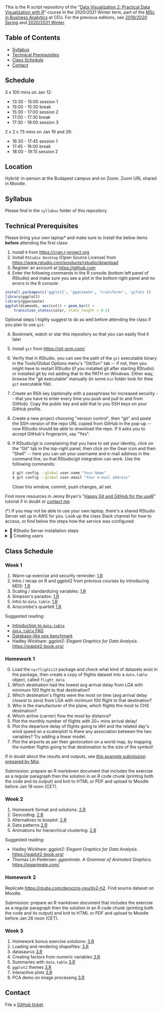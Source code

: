 This is the R script repository of the "[Data Visualization 2: Practical Data Visualization with R](https://courses.ceu.edu/courses/2020-2021/data-visualization-2-practical-data-visualization-r)" course in the 2020/2021 Winter term, part of the [MSc in Business Analytics](https://courses.ceu.edu/programs/ms/master-science-business-analytics) at CEU. For the previous editions, see [2019/2020 Spring](https://github.com/daroczig/CEU-DV2/tree/2019-2020) and [2020/2021 Winter](https://github.com/daroczig/CEU-DV2/tree/2020-2019).

## Table of Contents

* [Syllabus](https://github.com/daroczig/CEU-DV2#syllabus)
* [Technical Prerequisites](https://github.com/daroczig/CEU-DV2#technical-prerequisites)
* [Class Schedule](https://github.com/daroczig/CEU-DV2#class-schedule)
* [Contact](https://github.com/daroczig/CEU-DV2#contacts)

## Schedule

3 x 100 mins on Jan 12:

* 13:30 - 15:00 session 1
* 15:00 - 15:30 break
* 15:30 - 17:00 session 2
* 17:00 - 17:30 break
* 17:30 - 19:00 session 3

2 x 2 x 75 mins on Jan 19 and 26:

* 16:30 - 17:45 session 1
* 17:45 - 18:00 break
* 18:00 - 19:15 session 2

## Location

Hybrid: in-person at the Budapest campus and on Zoom. Zoom URL shared in Moodle.

## Syllabus

Please find in the `syllabus` folder of this repository.

## Technical Prerequisites

Please bring your own laptop* and make sure to install the below items **before** attending the first class:

1. Install `R` from https://cran.r-project.org
2. Install `RStudio Desktop` (Open Source License) from https://www.rstudio.com/products/rstudio/download
3. Register an account at https://github.com
4. Enter the following commands in the R console (bottom left panel of RStudio) and make sure you see a plot in the bottom right panel and no errors in the R console:

```r
install.packages(c('ggplot2', 'gganimate', 'transformr', 'gifski'))
library(ggplot2)
library(gganimate)
ggplot(diamonds, aes(cut)) + geom_bar() +
    transition_states(color, state_length = 0.1)
```

Optional steps I highly suggest to do as well before attending the class if you plan to use `git`:

4. Bookmark, watch or star this repository so that you can easily find it later
5. Install `git` from https://git-scm.com/
6. Verify that in RStudio, you can see the path of the `git` executable binary in the Tools/Global Options menu's "Git/Svn" tab -- if not, then you might have to restart RStudio (if you installed git after starting RStudio) or installed git by not adding that to the PATH on Windows. Either way, browse the "git executable" manually (in some `bin` folder look for thee `git` executable file).
7. Create an RSA key (optionally with a passphrase for increased security -- that you have to enter every time you push and pull to and from GitHub). Copy the public key and add that to you SSH keys on your GitHub profile.
8. Create a new project choosing "version control", then "git" and paste the SSH version of the repo URL copied from GitHub in the pop-up -- now RStudio should be able to download the repo. If it asks you to accept GitHub's fingerprint, say "Yes".
9. If RStudio/git is complaining that you have to set your identity, click on the "Git" tab in the top-right panel, then click on the Gear icon and then "Shell" -- here you can set your username and e-mail address in the command line, so that RStudio/git integration can work. Use the following commands:

    ```sh
    $ git config --global user.name "Your Name"
    $ git config --global user.email "Your e-mail address"
    ```
    Close this window, commit, push changes, all set.

Find more resources in Jenny Bryan's "[Happy Git and GitHub for the useR](http://happygitwithr.com/)" tutorial if in doubt or [contact me](#contact).

(*) If you may not be able to use your own laptop, there's a shared RStudio Server set up in AWS for you. Look up the class Slack channel for how to access, or find below the steps how the service was configured:

<details><summary>💪 RStudio Server installation steps</summary>

```
echo "deb https://cloud.r-project.org/bin/linux/ubuntu focal-cran40/" | sudo tee -a /etc/apt/sources.list.d/cran.list
wget -qO- https://cloud.r-project.org/bin/linux/ubuntu/marutter_pubkey.asc | sudo tee -a /etc/apt/trusted.gpg.d/cran_ubuntu_key.asc
sudo add-apt-repository ppa:c2d4u.team/c2d4u4.0+
sudo apt update && sudo apt upgrade
sudo apt install r-base gdebi-core r-cran-ggplot2 r-cran-gganimate
sudo apt install cargo libudunits2-dev libssl-dev libgdal-dev
wget https://download2.rstudio.org/server/bionic/amd64/rstudio-server-2021.09.2-382-amd64.deb
sudo gdebi rstudio-server-2021.09.2-382-amd64.deb
```

</details>

<details><summary>💪 Creating users</summary>

```r
secret <- 'something super secret'
users <- c('list', 'of', 'users')

library(logger)
library(glue)
for (user in users) {

  ## remove invalid character
  user <- sub('@.*', '', user)
  user <- sub('-', '_', user)
  user <- sub('.', '_', user, fixed = TRUE)
  user <- tolower(user)

  log_info('Creating {user}')
  system(glue("sudo adduser --disabled-password --quiet --gecos '' {user}"))

  log_info('Setting password for {user}')
  system(glue("echo '{user}:{secret}' | sudo chpasswd")) # note the single quotes + placement of sudo

  log_info('Adding {user} to sudo group')
  system(glue('sudo adduser {user} sudo'))

}
```

</details>

## Class Schedule

### Week 1

1. Warm-up exercise and security reminder: [1.R](1.R#L1)
2. Intro / recap on R and ggplot2 from previous courses by introducing MDS: [1.R](1.R#L52)
3. Scaling / standardizing variables: [1.R](1.R#L137)
4. Simpson's paradox: [1.R](1.R#L181)
5. Intro to `data.table`: [1.R](1.R#L238)
6. Anscombe's quartett [1.R](1.R#L339)

Suggested reading:

* [Introduction to `data.table`](https://rdatatable.gitlab.io/data.table/articles/datatable-intro.html)
* [`data.table` FAQ](https://rdatatable.gitlab.io/data.table/articles/datatable-faq.html)
* [Database-like ops benchmark](https://h2oai.github.io/db-benchmark/)
* Hadley Wickham: *ggplot2: Elegant Graphics for Data Analysis*. https://ggplot2-book.org/

### Homework 1

0. Load the `nycflights13` package and check what kind of datasets exist in the package, then create a copy of flights dataset into a `data.table` object, called `flight_data`.
1. Which destination had the lowest avg arrival delay from LGA with minimum 100 flight to that destination?
2. Which destination's flights were the most on time (avg arrival delay closest to zero) from LGA with minimum 100 flight to that destination?
3. Who is the manufacturer of the plane, which flights the most to CHS destination?
4. Which airline (carrier) flow the most by distance?
5. Plot the monthly number of flights with 20+ mins arrival delay!
6. Plot the departure delay of flights going to IAH and the related day's wind speed on a scaterplot! Is there any association between the two variables? Try adding a linear model.
7. Plot the airports as per their geolocation on a world map, by mapping the number flights going to that destionation to the size of the symbol!

If in doubt about the results and outputs, see [this example submission prepared by Misi](https://www.dropbox.com/s/36zifeh40m7jzza/dv2-homework2.html?dl=1).

Submission: prepare an R markdown document that includes the exercise as a regular paragraph then the solution in an R code chunk (printing both the code and its output) and knit to HTML or PDF and upload to Moodle before Jan 19 noon (CET).

### Week 2

1. Homework format and solutions: [2.R](2.R#L1)
2. Geocoding: [2.R](2.R#L44)
3. Alternatives to boxplot: [2.R](2.R#L88)
4. Data patterns [2.R](2.R#L129)
5. Animations for hierarchical clustering: [2.R](2.R#L140)

Suggested reading:

* Hadley Wickham: *ggplot2: Elegant Graphics for Data Analysis*. https://ggplot2-book.org/
* Thomas Lin Pedersen: *gganimate. A Grammar of Animated Graphics*. https://gganimate.com/

### Homework 2

Replicate https://rpubs.com/daroczig-ceu/dv2-h2. Find source dataset on Moodle.

Submission: prepare an R markdown document that includes the exercise as a regular paragraph then the solution in an R code chunk (printing both the code and its output) and knit to HTML or PDF and upload to Moodle before Jan 26 noon (CET).

### Week 3

1. Homework bonus exercise solutions: [3.R](3.R#L1)
2. Loading and rendering shapefiles: [3.R](3.R#L67)
3. datasaurus [3.R](3.R#L106)
4. Creating factors from numeric variables [3.R](3.R#L161)
5. Summaries with `data.table` [3.R](3.R#L224)
6. `ggplot2` themes [3.R](3.R#L305)
7. Interactive plots [3.R](3.R#L389)
8. PCA demo on image processing [3.R](3.R#L429)

## Contact

File a [GitHub ticket](https://github.com/daroczig/CEU-DV2/issues).
